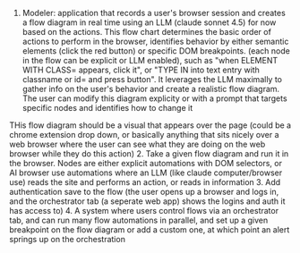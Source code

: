 1. Modeler: application that records a user's browser session and creates a flow diagram in real time using an LLM (claude sonnet 4.5) for now based on the actions. This flow chart determines the basic order of actions to perform in the browser, identifies behavior by either semantic elements (click the red button) or specific DOM breakpoints. (each node in the flow can be explicit or LLM enabled), such as "when ELEMENT WITH CLASS=<classname> appears, click it", or "TYPE IN <payload> into text entry with classname or id=<id> and press button". It leverages the LLM maximally to gather info on the user's behavior and create a realistic flow diagram. The user can modify this diagram explicity or with a prompt that targets specific nodes and identifies how to change it

THis flow diagram should be a visual that appears over the page (could be a chrome extension drop down, or basically anything that sits nicely over a web browser where the user can see what they are doing on the web browser while they do this action)
2. Take a given flow diagram and run it in the browser. Nodes are either explicit automations with DOM selectors, or AI browser use automations where an LLM (like claude computer/browser use) reads the site and performs an action, or reads in information
3. Add authentication save to the flow (the user opens up a browser and logs in, and the orchestrator tab (a seperate web app) shows the logins and auth it has access to)
4. A system where users control flows via an orchestrator tab, and can run many flow automations in parallel, and set up a given breakpoint on the flow diagram or add a custom one, at which point an alert springs up on the orchestration